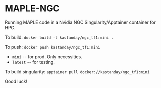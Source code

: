 # MAPLE-NGC
Running MAPLE code in a Nvidia NGC Singularity/Apptainer container for HPC. 

To build: `docker build -t kastanday/ngc_tf1:mini .`

To push: `docker push kastanday/ngc_tf1:mini`

* `mini` -- for prod. Only necessities. 
* `latest` -- for testing. 


To build singularity: `apptainer pull docker://kastanday/ngc_tf1:mini`

Good luck!
